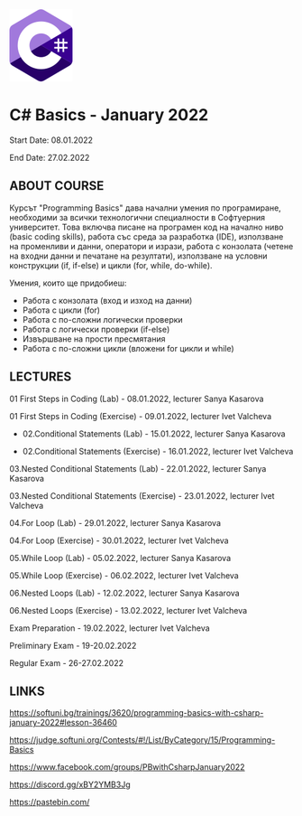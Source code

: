 <picture>
  <img alt="C# Logo" src="CSharp.svg">
</picture>



# C# Basics - January 2022

Start Date: 08.01.2022

End Date: 27.02.2022


## ABOUT COURSE 


Курсът "Programming Basics" дава начални умения по програмиране, необходими за всички технологични специалности в Софтуерния университет. Това включва писане на програмен код на начално ниво (basic coding skills), работа със среда за разработка (IDE), използване на променливи и данни, оператори и изрази, работа с конзолата (четене на входни данни и печатане на резултати), използване на условни конструкции (if, if-else) и цикли (for, while, do-while).

Умения, които ще придобиеш:
- Работа с конзолата (вход и изход на данни)
- Работа с цикли (for)
- Работа с по-сложни логически проверки
- Работа с логически проверки (if-else)
- Извършване на прости пресмятания
- Работа с по-сложни цикли (вложени for цикли и while)


## LECTURES 

01 First Steps in Coding (Lab) - 08.01.2022, lecturer Sanya Kasarova 

01 First Steps in Coding (Exercise) - 09.01.2022, lecturer Ivet Valcheva  

- 02.Conditional Statements (Lab) - 15.01.2022, lecturer Sanya Kasarova

- 02.Conditional Statements (Exercise) - 16.01.2022, lecturer Ivet Valcheva

03.Nested Conditional Statements (Lab) - 22.01.2022, lecturer Sanya Kasarova

03.Nested Conditional Statements (Exercise) - 23.01.2022, lecturer Ivet Valcheva

04.For Loop (Lab) - 29.01.2022, lecturer Sanya Kasarova

04.For Loop (Exercise) - 30.01.2022, lecturer Ivet Valcheva

05.While Loop (Lab) - 05.02.2022, lecturer Sanya Kasarova

05.While Loop (Exercise) - 06.02.2022, lecturer Ivet Valcheva

06.Nested Loops (Lab) - 12.02.2022, lecturer Sanya Kasarova

06.Nested Loops (Exercise) - 13.02.2022, lecturer Ivet Valcheva

Exam Preparation - 19.02.2022, lecturer Ivet Valcheva

Preliminary Exam - 19-20.02.2022

Regular Exam - 26-27.02.2022


## LINKS 


https://softuni.bg/trainings/3620/programming-basics-with-csharp-january-2022#lesson-36460

https://judge.softuni.org/Contests/#!/List/ByCategory/15/Programming-Basics

https://www.facebook.com/groups/PBwithCsharpJanuary2022

https://discord.gg/xBY2YMB3Jg

https://pastebin.com/

